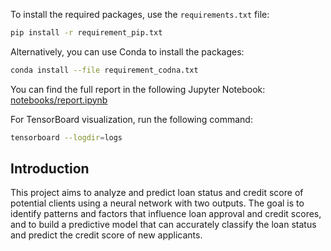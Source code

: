To install the required packages, use the `requirements.txt` file:
```bash
pip install -r requirement_pip.txt
```

Alternatively, you can use Conda to install the packages:

```bash
conda install --file requirement_codna.txt
```

You can find the full report in the following Jupyter Notebook: [notebooks/report.ipynb](notebooks/report.ipynb)

For TensorBoard visualization, run the following command:

```bash
tensorboard --logdir=logs
```
## Introduction

This project aims to analyze and predict loan status and credit score of potential clients using a neural network with two outputs. The goal is to identify patterns and factors that influence loan approval and credit scores, and to build a predictive model that can accurately classify the loan status and predict the credit score of new applicants.
